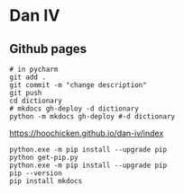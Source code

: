 # Dan IV

## Github pages 

~~~shell
# in pycharm
git add .
git commit -m "change description"
git push
cd dictionary
# mkdocs gh-deploy -d dictionary
python -m mkdocs gh-deploy #-d dictionary
~~~

<https://hoochicken.github.io/dan-iv/index>

~~~shell
python.exe -m pip install --upgrade pip
python get-pip.py
python.exe -m pip install --upgrade pip
pip --version
pip install mkdocs
~~~
